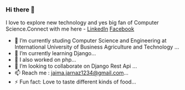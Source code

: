 ### Hi there 👋
I love to explore new technology and yes big fan of Computer Science.Connect with me here -
[LinkedIn](https://www.linkedin.com/in/jaima-jarnaz-063825160/) [Facebook](https://www.facebook.com/profile.php?id=100010357869606)


- 🔭 I’m currently studing  Computer Science and Engineering at International University of Business Agriculture and Technology ...
- 🌱 I’m currently learning Django...
- 🔭 I also worked on php...
- 👯 I’m looking to collaborate on Django Rest Api ...
- 📫 Reach me : jaima.jarnaz1234@gmail.com...
- ⚡ Fun fact: Love to taste different kinds of food...
